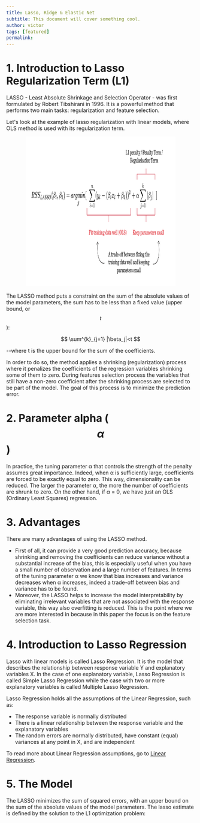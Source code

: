 ```yaml
---
title: Lasso, Ridge & Elastic Net
subtitle: This document will cover something cool.
author: victor
tags: [featured]
permalink:
---
```


# 1. Introduction to Lasso Regularization Term (L1)

LASSO - Least Absolute Shrinkage and Selection Operator - was first formulated by Robert Tibshirani in 1996. It is a powerful method that performs two main tasks: regularization and feature selection.

Let's look at the example of lasso regularization with linear models, where OLS method is used with its regularization term.

<p align="center">
    <img src="/uploads/doc/regression/lasso_1.png" height="400" width="400">
</p>

The LASSO method puts a constraint on the sum of the absolute values of the model parameters, the sum has to be less than a fixed value (upper bound, or $$t$$):

$$
\sum^{k}_{j=1} |\beta_j|<t
$$

--where t is the upper bound for the sum of the coefficients.

In order to do so, the method applies a shrinking (regularization) process where it penalizes the coefficients of the regression variables shrinking some of them to zero. During features selection process the variables that still have a non-zero coefficient after the shrinking process are selected to be part of the model. The goal of this process is to minimize the prediction error.

# 2. Parameter alpha ($$ \alpha $$)
In practice, the tuning parameter α that controls the strength of the penalty assumes great importance. Indeed, when α is sufficiently large, coefficients are forced to be exactly equal to zero. This way, dimensionality can be reduced. The larger the parameter α, the more the number of coefficients are shrunk to zero. On the other hand, if α = 0, we have just an OLS (Ordinary Least Squares) regression.


# 3. Advantages

There are many advantages of using the LASSO method.
- First of all, it can provide a very good prediction accuracy, because shrinking and removing the coefficients can reduce variance without a substantial increase of the bias, this is especially useful when you have a small number of observation and a large number of features. In terms of the tuning parameter α we know that bias increases and variance decreases when α increases, indeed a trade-off between bias and variance has to be found.
- Moreover, the LASSO helps to increase the model interpretability by eliminating irrelevant variables that are not associated with the response variable, this way also overfitting is reduced. This is the point where we are more interested in because in this paper the focus is on the feature selection task.

# 4. Introduction to Lasso Regression

Lasso with linear models is called Lasso Regression. It is the model that describes the relationship between response variable Y and explanatory variables X. In the case of one explanatory variable, Lasso Regression is called Simple Lasso Regression while the case with two or more explanatory variables is called Multiple Lasso Regression. 

Lasso Regression holds all the assumptions of the Linear Regression, such as: 
- The response variable is normally distributed
- There is a linear relationship between the response variable and the explanatory variables
- The random errors are normally distributed, have constant (equal) variances at any point in X, and are independent

To read more about Linear Regression assumptions, go to [Linear Regression](https://en.wikipedia.org/wiki/Linear_regression).

# 5. The Model

The LASSO minimizes the sum of squared errors, with an upper bound on the sum of the absolute values of the model parameters. The lasso estimate is defined by the solution to the L1 optimization problem:






